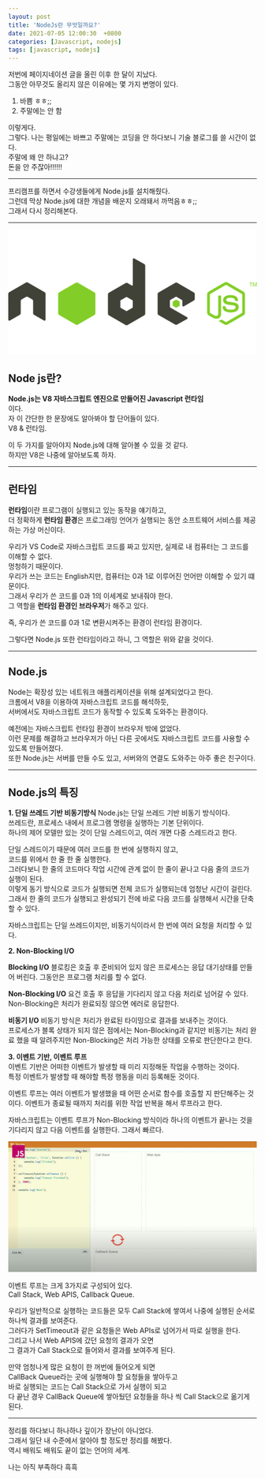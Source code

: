 ```yaml
---
layout: post
title: 'NodeJs란 무엇일까요?'
date: 2021-07-05 12:00:30  +0800
categories: [Javascript, nodejs]
tags: [javascript, nodejs]
---
```


저번에 페이지네이션 글을 올린 이후 한 달이 지났다.  
그동안 아무것도 올리지 않은 이유에는 몇 가지 변명이 있다.

1. 바쁨 ㅎㅎ;;
2. 주말에는 안 함

이렇게다.  
그렇다. 나는 평일에는 바쁘고 주말에는 코딩을 안 하다보니 기술 블로그를 쓸 시간이 없다.  
주말에 왜 안 하냐고?  
돈을 안 주잖아!!!!!!

---

프리캠프를 하면서 수강생들에게 Node.js를 설치해줬다.  
그런데 막상 Node.js에 대한 개념을 배운지 오래돼서 까먹음ㅎㅎ;;  
그래서 다시 정리해본다.

---

![image](/assets/img/sample/node1.png)

## **Node js란?**

**Node.js는 V8 자바스크립트 엔진으로 만들어진 Javascript 런타임**  
이다.  
자 이 간단한 한 문장에도 알아봐야 할 단어들이 있다.  
V8 & 런타임.

이 두 가지를 알아야지 Node.js에 대해 알아볼 수 있을 것 같다.  
하지만 V8은 나중에 알아보도록 하자.

---

## **런타임**

**런타임**이란 프로그램이 실행되고 있는 동작을 얘기하고,  
더 정확하게 **런타임 환경**은 프로그래밍 언어가 실행되는 동안 소프트웨어 서비스를 제공하는 가상 머신이다.

우리가 VS Code로 자바스크립트 코드를 짜고 있지만, 실제로 내 컴퓨터는 그 코드를 이해할 수 없다.  
멍청하기 때문이다.  
우리가 쓰는 코드는 English지만, 컴퓨터는 0과 1로 이루어진 언어만 이해할 수 있기 떄문이다.  
그래서 우리가 쓴 코드를 0과 1의 이세계로 보내줘야 한다.  
그 역할을 **런타임 환경인 브라우저**가 해주고 있다.

즉, 우리가 쓴 코드를 0과 1로 변환시켜주는 환경이 런타임 환경이다.

그렇다면 Node.js 또한 런타임이라고 하니, 그 역할은 위와 같을 것이다.

---

## **Node.js**

Node는 확장성 있는 네트워크 애플리케이션을 위해 설계되었다고 한다.  
크롬에서 V8을 이용하여 자바스크립트 코드를 해석하듯,  
서버에서도 자바스크립트 코드가 동작할 수 있도록 도와주는 환경이다.

예전에는 자바스크립트 런타임 환경이 브라우저 밖에 없었다.  
이런 문제를 해결하고 브라우저가 아닌 다른 곳에서도 자바스크립트 코드를 사용할 수 있도록 만들어졌다.  
또한 Node.js는 서버를 만들 수도 있고, 서버와의 연결도 도와주는 아주 좋은 친구이다.

---

## **Node.js의 특징**

**1. 단일 쓰레드 기반 비동기방식**
Node.js는 단일 쓰레드 기반 비동기 방식이다.  
쓰레드란, 프로세스 내에서 프로그램 명령을 실행하는 기본 단위이다.  
하나의 제어 모델만 있는 것이 단일 스레드이고, 여러 개면 다중 스레드라고 한다.

단일 스레드이기 때문에 여러 코드를 한 번에 실행하지 않고,  
코드를 위에서 한 줄 한 줄 실행한다.  
그러다보니 한 줄의 코드마다 작업 시간에 관계 없이 한 줄이 끝나고
다음 줄의 코드가 실행이 된다.  
이렇게 동기 방식으로 코드가 실행되면 전체 코드가 실행되는데 엄청난 시간이 걸린다.  
그래서 한 줄의 코드가 실행되고 완성되기 전에 바로 다음 코드를 실행해서 시간을 단축할 수 있다.

자바스크립트는 단일 쓰레드이지만, 비동기식이라서 한 번에 여러 요청을 처리할 수 있다.

**2. Non-Blocking I/O**

**Blocking I/O**
블로킹은 호출 후 준비되어 있지 않은 프로세스는 응답 대기상태를 만들어 버린다. 그동안은 프로그램 처리를 할 수 없다.

**Non-Blocking I/O**
요건 호출 후 응답을 기다리지 않고 다음 처리로 넘어갈 수 있다.  
Non-Blocking은 처리가 완료되징 않으면 에러로 응답한다.

**비동기 I/O**
비동기 방식은 처리가 완료된 타이밍으로 결과를 보내주는 것이다.  
프로세스가 블록 상태가 되지 않은 점에서는 Non-Blocking과 같지만
비동기는 처리 완료 했을 때 알려주지만
Non-Blocking은 처리 가능한 상태를 오류로 판단한다고 한다.

**3. 이벤트 기반, 이벤트 루프**  
이벤트 기반은 어떠한 이벤트가 발생할 때 미리 지정해둔 작업을 수행하는 것이다.  
특정 이벤트가 발생할 때 해야할 특정 행동을 미리 등록해둔 것이다.

이벤트 루프는 여러 이벤트가 발생했을 때 어떤 순서로 함수를 호출할 지 판단해주는 것이다.
이벤트가 종료될 때까지 처리를 위한 작업 반복을 해서 루프라고 한다.

자바스크립트는 이벤트 루프가 Non-Blocking 방식이라 하나의 이벤트가 끝나는 것을 기다리지 않고
다음 이벤트를 실행한다. 그래서 빠르다.

![image](/assets/img/sample/node2.png)

이벤트 루프는 크게 3가지로 구성되어 있다.  
Call Stack, Web APIS, Callback Queue.

우리가 일반적으로 실행하는 코드들은 모두 Call Stack에 쌓여서 나중에 실행된 순서로 하나씩 결과를 보여준다.  
그러다가 SetTimeout과 같은 요청들은 Web APIs로 넘어가서 따로 실행을 한다.  
그리고 나서 Web APIS에 갔던 요청의 결과가 오면  
그 결과가 Call Stack으로 들어와서 결과를 보여주게 된다.

만약 엄청나게 많은 요청이 한 꺼번에 들어오게 되면  
CallBack Queue라는 곳에 실행해야 할 요청들을 쌓아두고  
바로 실행되는 코드는 Call Stack으로 가서 실행이 되고  
다 끝난 경우 CallBack Queue에 쌓아뒀던 요청들을 하나 씩 Call Stack으로 옮기게 된다.

---

정리를 하다보니 하나하나 깊이가 장난이 아니었다.  
그래서 일단 내 수준에서 알아야 할 정도만 정리를 해봤다.  
역시 배워도 배워도 끝이 없는 언어의 세계.

나는 아직 부족하다 흑흑
